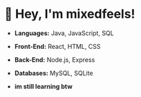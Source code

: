 # 👋 Hey, I'm mixedfeels!

- **Languages:** Java, JavaScript, SQL  
- **Front-End:** React, HTML, CSS  
- **Back-End:** Node.js, Express  
- **Databases:** MySQL, SQLite  

- **im still learning btw**
